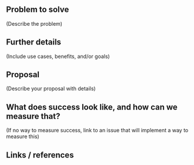 ## Problem to solve

(Describe the problem)

## Further details

(Include use cases, benefits, and/or goals)

## Proposal

(Describe your proposal with details)

## What does success look like, and how can we measure that?

(If no way to measure success, link to an issue that will implement a way to measure this)

## Links / references
